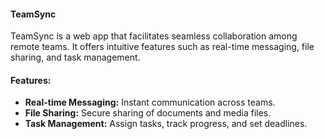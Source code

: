

#### TeamSync

TeamSync is a web app that facilitates seamless collaboration among remote teams. It offers intuitive features such as real-time messaging, file sharing, and task management.

#### Features:
- **Real-time Messaging:** Instant communication across teams.
- **File Sharing:** Secure sharing of documents and media files.
- **Task Management:** Assign tasks, track progress, and set deadlines.

